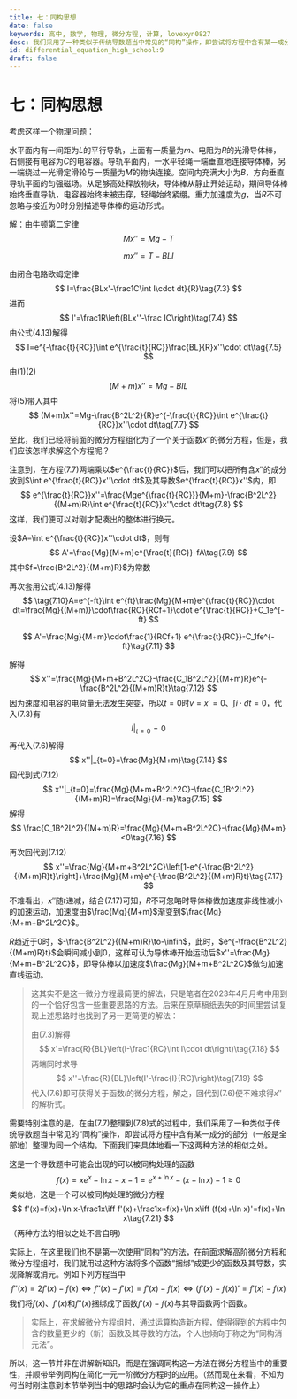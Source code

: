```yaml
---
title: 七：同构思想
date: false
keywords: 高中, 数学, 物理, 微分方程, 计算, lovexyn0827
desc: 我们采用了一种类似于传统导数题当中常见的“同构”操作，即尝试将方程中含有某一成分的部分（一般是全部地）整理为同一个结构。下面我们来具体地看一下这两种方法的相似之处。
id: differential_equation_high_school:9
draft: false
---
```


# 七：同构思想

考虑这样一个物理问题：

水平面内有一间距为$L$的平行导轨，上面有一质量为$m$、电阻为$R$的光滑导体棒，右侧接有电容为$C$的电容器。导轨平面内，一水平轻绳一端垂直地连接导体棒，另一端绕过一光滑定滑轮与一质量为$M$的物块连接。空间内充满大小为$B$，方向垂直导轨平面的匀强磁场。从足够高处释放物块，导体棒从静止开始运动，期间导体棒始终垂直导轨，电容器始终未被击穿，轻绳始终紧绷。重力加速度为$g$，当$R$不可忽略与接近为0时分别描述导体棒的运动形式。

解：由牛顿第二定律
$$
Mx''=Mg-T\tag{7.1}
$$

$$
mx''=T-BLI\tag{7.2}
$$

由闭合电路欧姆定律
$$
I=\frac{BLx'-\frac1C\int I\cdot dt}{R}\tag{7.3}
$$
进而
$$
I'=\frac1R\left(BLx''-\frac IC\right)\tag{7.4}
$$
由公式(4.13)解得
$$
I=e^{-\frac{t}{RC}}\int e^{\frac{t}{RC}}\frac{BL}{R}x''\cdot dt\tag{7.5}
$$
由(1)(2)
$$
(M+m)x''=Mg-BIL\tag{7.6}
$$
将(5)带入其中
$$
(M+m)x''=Mg-\frac{B^2L^2}{R}e^{-\frac{t}{RC}}\int e^{\frac{t}{RC}}x''\cdot dt\tag{7.7}
$$
至此，我们已经将前面的微分方程组化为了一个关于函数$x''$的微分方程，但是，我们应该怎样求解这个方程呢？

注意到，在方程(7.7)两端乘以$e^{\frac{t}{RC}}$后，我们可以把所有含$x''$的成分放到$\int e^{\frac{t}{RC}}x''\cdot dt$及其导数$e^{\frac{t}{RC}}x''$内，即
$$
e^{\frac{t}{RC}}x''=\frac{Mge^{\frac{t}{RC}}}{M+m}-\frac{B^2L^2}{(M+m)R}\int e^{\frac{t}{RC}}x''\cdot dt\tag{7.8}
$$
这样，我们便可以对刚才配凑出的整体进行换元。

设$A=\int e^{\frac{t}{RC}}x''\cdot dt$，则有
$$
A'=\frac{Mg}{M+m}e^{\frac{t}{RC}}-fA\tag{7.9}
$$
其中$f=\frac{B^2L^2}{(M+m)R}$为常数

再次套用公式(4.13)解得
$$
\tag{7.10}A=e^{-ft}\int e^{ft}\frac{Mg}{M+m}e^{\frac{t}{RC}}\cdot dt=\frac{Mg}{(M+m)}\cdot\frac{RC}{RCf+1}\cdot e^{\frac{t}{RC}}+C_1e^{-ft}
$$

$$
A'=\frac{Mg}{M+m}\cdot\frac{1}{RCf+1} e^{\frac{t}{RC}}-C_1fe^{-ft}\tag{7.11}
$$

解得
$$
x''=\frac{Mg}{M+m+B^2L^2C}-\frac{C_1B^2L^2}{(M+m)R}e^{-\frac{B^2L^2}{(M+m)R}t}\tag{7.12}
$$
因为速度和电容的电荷量无法发生突变，所以$t=0$时$v=x'=0$、$\int i \cdot dt=0$，代入(7.3)有
$$
I|_{t=0}=0\tag{7.13}
$$
再代入(7.6)解得
$$
x''|_{t=0}=\frac{Mg}{M+m}\tag{7.14}
$$
回代到式(7.12)
$$
x''|_{t=0}=\frac{Mg}{M+m+B^2L^2C}-\frac{C_1B^2L^2}{(M+m)R}=\frac{Mg}{M+m}\tag{7.15}
$$
解得
$$
\frac{C_1B^2L^2}{(M+m)R}=\frac{Mg}{M+m+B^2L^2C}-\frac{Mg}{M+m}<0\tag{7.16}
$$
再次回代到(7.12)
$$
x''=\frac{Mg}{M+m+B^2L^2C}\left[1-e^{-\frac{B^2L^2}{(M+m)R}t}\right]+\frac{Mg}{M+m}e^{-\frac{B^2L^2}{(M+m)R}t}\tag{7.17}
$$
不难看出，$x''$随$t$递减，结合(7.17)可知，$R$不可忽略时导体棒做加速度非线性减小的加速运动，加速度由$\frac{Mg}{M+m}$渐变到$\frac{Mg}{M+m+B^2L^2C}$。

$R$趋近于0时，$-\frac{B^2L^2}{(M+m)R}\to-\infin$，此时，$e^{-\frac{B^2L^2}{(M+m)R}t}$会瞬间减小到0，这样可认为导体棒开始运动后$x''=\frac{Mg}{M+m+B^2L^2C}$，即导体棒以加速度$\frac{Mg}{M+m+B^2L^2C}$做匀加速直线运动。

>这其实不是这一微分方程最简便的解法，只是笔者在2023年4月月考中用到的一个恰好包含一些重要思路的方法。后来在原草稿纸丢失的时间里尝试复现上述思路时也找到了另一更简便的解法：
>
>由(7.3)解得
>$$
>x'=\frac{R}{BL}\left(I-\frac1{RC}\int I\cdot dt\right)\tag{7.18}
>$$
>两端同时求导
>$$
>x''=\frac{R}{BL}\left(I'-\frac{I}{RC}\right)\tag{7.19}
>$$
>代入(7.6)即可获得关于函数$I$的微分方程，解之，回代到(7.6)便不难求得$x''$的解析式。

需要特别注意的是，在由(7.7)整理到(7.8)式的过程中，我们采用了一种类似于传统导数题当中常见的“同构”操作，即尝试将方程中含有某一成分的部分（一般是全部地）整理为同一个结构。下面我们来具体地看一下这两种方法的相似之处。

这是一个导数题中可能会出现的可以被同构处理的函数
$$
f(x)=xe^x-\ln x-x-1=e^{x+\ln x}-(x+\ln x)-1\ge0\tag{7.20}
$$
类似地，这是一个可以被同构处理的微分方程
$$
f'(x)=f(x)+\ln x-\frac1x\iff f'(x)+\frac1x=f(x)+\ln x\iff (f(x)+\ln x)'=f(x)+\ln x\tag{7.21}
$$
（两种方法的相似之处不言自明）

实际上，在这里我们也不是第一次使用“同构”的方法，在前面求解高阶微分方程和微分方程组时，我们就用过这种方法将多个函数“捆绑”成更少的函数及其导数，实现降解或消元。例如下列方程当中
$$
f''(x)=2f'(x)-f(x)\iff f''(x)-f'(x)=f'(x)-f(x)\iff (f'(x)-f(x))'=f'(x)-f(x)\tag{7.22}
$$
我们将$f(x)$、$f'(x)$和$f''(x)$捆绑成了函数$f'(x)-f(x)$与其导函数两个函数。

>  实际上，在求解微分方程组时，通过运算构造新方程，使得得到的方程中包含的数量更少的（新）函数及其导数的方法，个人也倾向于称之为“同构消元法”。

所以，这一节并非在讲解新知识，而是在强调同构这一方法在微分方程当中的重要性，并顺带举例同构在简化一元一阶微分方程时的应用。（然而现在来看，不知为何当时刚注意到本节举例当中的思路时会认为它的重点在同构这一操作上）